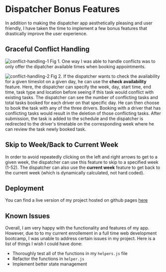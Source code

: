 # Dispatcher Bonus Features
In addition to making the dispatcher app aesthetically pleasing and user friendly, I have taken the time to implement a few bonus features that drastically improve the user experience.

## Graceful Conflict Handling
![conflict-handling-1](https://s7.gifyu.com/images/time-options-few.png)
Fig 1. One way I was able to handle conflicts was to only offer the dipatcher available times when booking appointments. 

![conflict-handling-2](https://s7.gifyu.com/images/conflict-handling.png)
Fig 2. If the dispatcher wants to check the availability for a given timeslot on a given day, he can use the __check availability__ feature. Here, the dispatcher can specify the week, day, start time, end time, task type and location before seeing if this task would conflict with existing tasks. The dispatcher can see the number of conflicting tasks and total tasks booked for each driver on that specific day. He can then choose to book the task with any of the three drivers. Booking with a driver that has conflicting tasks would result in the deletion of those conflicting tasks. After submission, the task is added to the schedule and the dispatcher is redirected to the driver's timetable on the corresponding week where he can review the task newly booked task. 

## Skip to Week/Back to Current Week
In order to avoid repeatedly clicking on the left and right arrows to get to a given week, the dispatcher can use this feature to skip to a specified week (1-52). The dispatcher can also use the __current week__ feature to get back to the current week (which is dynamically calculated, not hard coded).

## Deployment
You can find a live version of my project hosted on github pages [here](https://sophdubs.github.io/dispatcher/)

## Known Issues
Overall, I am very happy with the functionality and features of my app. 
However, due to to my current enrollement in a full time web development bootcamp, I was unable to address certain issues in my project. Here is a list of things I wish I could have done:
- Thoroughly test all of the functions in my  ```helpers.js``` file
- Refactor the functions in ```helper.js```
- Implement better state management

